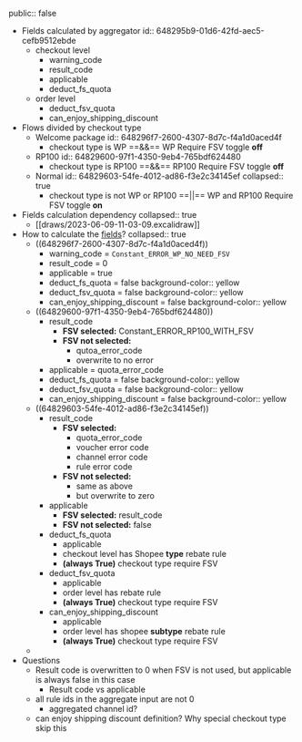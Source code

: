 public:: false

- Fields calculated by aggregator
  id:: 648295b9-01d6-42fd-aec5-cefb9512ebde
    - checkout level
        - warning_code
        - result_code
        - applicable
        - deduct_fs_quota
    - order level
        - deduct_fsv_quota
        - can_enjoy_shipping_discount
- Flows divided by checkout type
    - Welcome package
      id:: 648296f7-2600-4307-8d7c-f4a1d0aced4f
        - checkout type is WP ==&&== WP Require FSV toggle **off**
    - RP100
      id:: 64829600-97f1-4350-9eb4-765bdf624480
        - checkout type is RP100 ==&&== RP100 Require FSV toggle **off**
    - Normal
      id:: 64829603-54fe-4012-ad86-f3e2c34145ef
      collapsed:: true
        - checkout type is not WP or RP100 ==||== WP and RP100 Require FSV toggle **on**
- Fields calculation dependency
  collapsed:: true
    - [[draws/2023-06-09-11-03-09.excalidraw]]
- How to calculate the [fields](((648295b9-01d6-42fd-aec5-cefb9512ebde)))?
  collapsed:: true
    - ((648296f7-2600-4307-8d7c-f4a1d0aced4f))
        - warning_code = `Constant_ERROR_WP_NO_NEED_FSV`
        - result_code = 0
        - applicable = true
        - deduct_fs_quota = false
          background-color:: yellow
        - deduct_fsv_quota = false
          background-color:: yellow
        - can_enjoy_shipping_discount = false
          background-color:: yellow
    - ((64829600-97f1-4350-9eb4-765bdf624480))
        - result_code
            - **FSV selected:** Constant_ERROR_RP100_WITH_FSV
            - **FSV not selected:**
                - qutoa_error_code
                - overwrite to no error
        - applicable = quota_error_code
        - deduct_fs_quota = false
          background-color:: yellow
        - deduct_fsv_quota = false
          background-color:: yellow
        - can_enjoy_shipping_discount = false
          background-color:: yellow
    - ((64829603-54fe-4012-ad86-f3e2c34145ef))
        - result_code
            - **FSV selected:**
                - quota_error_code
                - voucher error code
                - channel error code
                - rule error code
            - **FSV not selected:**
                - same as above
                - but overwrite to zero
        - applicable
            - **FSV selected:** result_code
            - **FSV not selected:** false
        - deduct_fs_quota
            - applicable
            - checkout level has Shopee **type** rebate rule
            - **(always True)** checkout type require FSV
        - deduct_fsv_quota
            - applicable
            - order level has rebate rule
            - **(always True)** checkout type require FSV
        - can_enjoy_shipping_discount
            - applicable
            - order level has shopee **subtype** rebate rule
            - **(always True)** checkout type require FSV
    -
- Questions
    - Result code is overwritten to 0 when FSV is not used, but applicable is always false in this case
        - Result code vs applicable
    - all rule ids in the aggregate input are not 0
        - aggregated channel id?
    - can enjoy shipping discount definition? Why special checkout type skip this